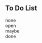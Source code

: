 <link rel="stylesheet" href="../style.css">
<script src="../script.js"></script>

## To Do List

<span class="none">none</span>  
<span onclick="ListOnClick(this)" class="open">open</span>  
<span onclick="ListOnClick(this)" class="maybe">maybe</span>  
<span onclick="ListOnClick(this)" class="done">done</span>  
